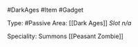#DarkAges #Item #Gadget

Type: #Passive
Area: [[Dark Ages]]
*Slot n/a*

Speciality: Summons [[Peasant Zombie]]